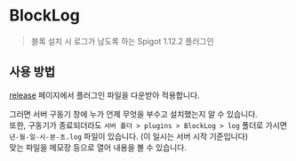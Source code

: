 # BlockLog
> 블록 설치 시 로그가 남도록 하는 Spigot 1.12.2 플러그인

## 사용 방법

[release](https://github.com/yeonho1/BlockLog/releases/tag/v1.0) 페이지에서 플러그인 파일을 다운받아 적용합니다.

그러면 서버 구동기 창에 누가 언제 무엇을 부수고 설치했는지 알 수 있습니다.<br>
또한, 구동기가 종료되더라도
`서버 폴더 > plugins > BlockLog > log` 폴더로 가시면
`년-월-일-시-분-초.log` 파일이 있습니다. (이 일시는 서버 시작 기준입니다)<br>
맞는 파일을 메모장 등으로 열어 내용을 볼 수 있습니다.
